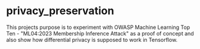 # privacy_preservation
This projects purpose is to experiment with OWASP Machine Learning Top Ten - "ML04:2023 Membership Inference Attack" as a proof of concept and also show 
how differential privacy is supposed to work in Tensorflow. 
